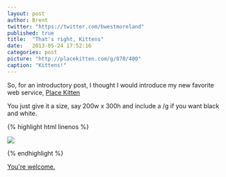 ```yaml
---
layout: post
author: Brent
twitter: "https://twitter.com/bwestmoreland"
published: true
title:  "That's right, Kittens"
date:   2013-05-24 17:52:16
categories: post
picture: "http://placekitten.com/g/870/400"
caption: "Kittens!"
---
```


So, for an introductory post, I thought I would introduce my new favorite web service, [Place Kitten][placekitten]

You just give it a size, say 200w x 300h and include a /g if you want black and white.

{% highlight html linenos %}

<img src="http://placekitten.com/g/200/300">

{% endhighlight %}

[You're welcome.][welcome]


[placekitten]: http://placekitten.com
[welcome]: http://placekitten.com/g/200/300

